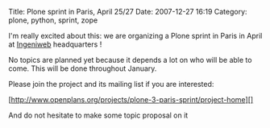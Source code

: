 Title: Plone sprint in Paris, April 25/27 
Date: 2007-12-27 16:19
Category: plone, python, sprint, zope

I'm really excited about this: we are organizing a Plone sprint in Paris
in April at [Ingeniweb][] headquarters !   
  
No topics are planned yet because it depends a lot on who will be able
to come. This will be done throughout January.   
  
Please join the project and its mailing list if you are interested:   
  
[http://www.openplans.org/projects/plone-3-paris-sprint/project-home][]
  
  
And do not hesitate to make some topic proposal on it

  [Ingeniweb]: http://ingeniweb.com
  [http://www.openplans.org/projects/plone-3-paris-sprint/project-home]:
    http://www.openplans.org/projects/plone-3-paris-sprint/project-home
